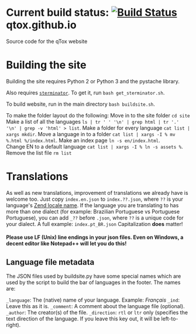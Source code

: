 **Current build status:**
[![Build Status](https://travis-ci.org/qTox/qTox-Website.svg?branch=master)](https://travis-ci.org/qTox/qTox-Website)
qtox.github.io
==================

Source code for the qTox website

Building the site
=================

Building the site requires Python 2 or Python 3 and the pystache library.

Also requires [`sterminator`](https://github.com/zetok/sterminator).
To get it, run `bash get_sterminator.sh`.

To build website, run in the main directory ``bash buildsite.sh``.


To make the folder layout do the following:
Move in to the site folder ``cd site``
Make a list of all the languages ``ls | tr ' ' '\n' | grep html | tr '.' '\n' | grep -v 'html' > list``.
Make a folder for every language ``cat list | xargs mkdir``.
Move a language in to a folder ``cat list | xargs -I % mv %.html %/index.html``.
Make an index page ``ln -s en/index.html``.
<br/>
Change EN to a default language ``cat list | xargs -I % ln -s assets %``.
<br/>
Remove the list file ``rm list``

Translations
============

As well as new translations, improvement of translations we already have is welcome too. Just copy ``index.en.json`` to ``index.??.json``, where ``??`` is your language's [Zend locale name](http://framework.zend.com/manual/1.12/en/zend.locale.appendix.html).
If the language you are translating to has more than one dialect (for example: Brazilian Portuguese vs Portuguese Portuguese), you can add ``_??`` before ``.json``, where ``??`` is a unique code for your dialect. A full example: ``index.pt_BR.json`` Capitalization **does** matter!

#### Please **use LF (Unix) line endings in your json files**. Even on Windows, a decent editor like Notepad++ will let you do this!

Language file metadata
----------------------

The JSON files used by buildsite.py have some special names which are used by the script to build the bar of languages in the footer. The names are:

``_language``: The (native) name of your language. Example: *Français*
``_ind``: Leave this as it is.
``_comment``: A comment about the language file (optional).
``_author``: The creator(s) of the file.
``_direction``: ``rtl`` or ``ltr`` only (specifies the text direction of the language. If you leave this key out, it will be left-to-right).
